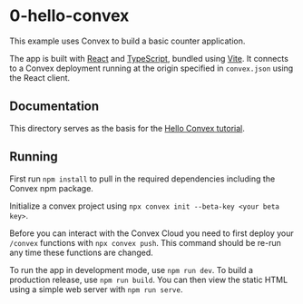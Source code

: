 # 0-hello-convex

This example uses Convex to build a basic counter application.

The app is built with [React](https://reactjs.org/) and
[TypeScript](https://www.typescriptlang.org/), bundled using
[Vite](https://vitejs.dev/). It connects to a Convex deployment running at the
origin specified in `convex.json` using the React client.

## Documentation

This directory serves as the basis for the
[Hello Convex tutorial](https://docs.convex.dev/getting-started/basics/hello-convex).

## Running

First run `npm install` to pull in the required dependencies including the
Convex npm package.

Initialize a convex project using `npx convex init --beta-key <your beta key>`.

Before you can interact with the Convex Cloud you need to first deploy your
`/convex` functions with `npx convex push`. This command should be re-run any
time these functions are changed.

To run the app in development mode, use `npm run dev`. To build a production
release, use `npm run build`. You can then view the static HTML using a simple
web server with `npm run serve`.
